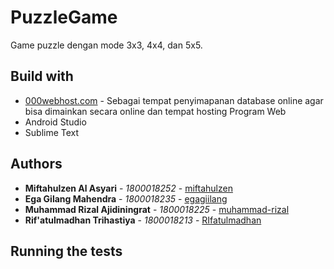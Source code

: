 # PuzzleGame

Game puzzle dengan mode 3x3, 4x4, dan 5x5. 

## Build with

* [000webhost.com](https://www.000webhost.com/) - Sebagai tempat penyimapanan database online agar bisa dimainkan secara online dan tempat hosting Program Web 
* Android Studio
* Sublime Text

## Authors

* **Miftahulzen Al Asyari** - *1800018252* - [miftahulzen](https://github.com/miftahulzen)
* **Ega Gilang Mahendra** - *1800018235* - [egagiilang](https://github.com/egagiilang)
* **Muhammad Rizal Ajidiningrat** - *1800018225* - [muhammad-rizal](https://github.com/muhammad-rizal)
* **Rif'atulmadhan Trihastiya** - *1800018213* - [RIfatulmadhan](https://github.com/RIfatulmadhan)

## Running the tests
